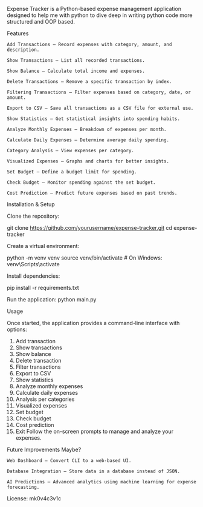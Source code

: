 Expense Tracker is a Python-based expense management application designed to help me with python to dive deep in writing python code more structured and OOP based. 

Features

    Add Transactions – Record expenses with category, amount, and description.

    Show Transactions – List all recorded transactions.

    Show Balance – Calculate total income and expenses.

    Delete Transactions – Remove a specific transaction by index.

    Filtering Transactions – Filter expenses based on category, date, or amount.

    Export to CSV – Save all transactions as a CSV file for external use.

    Show Statistics – Get statistical insights into spending habits.

    Analyze Monthly Expenses – Breakdown of expenses per month.

    Calculate Daily Expenses – Determine average daily spending.

    Category Analysis – View expenses per category.

    Visualized Expenses – Graphs and charts for better insights.

    Set Budget – Define a budget limit for spending.

    Check Budget – Monitor spending against the set budget.

    Cost Prediction – Predict future expenses based on past trends.

Installation & Setup

Clone the repository:

git clone https://github.com/yourusername/expense-tracker.git
cd expense-tracker

Create a virtual environment:

python -m venv venv
source venv/bin/activate  # On Windows: venv\Scripts\activate

Install dependencies:

pip install -r requirements.txt

Run the application:
python main.py

Usage

Once started, the application provides a command-line interface with options:

1. Add transaction
2. Show transactions
3. Show balance
4. Delete transaction
5. Filter transactions
6. Export to CSV
7. Show statistics
8. Analyze monthly expenses
9. Calculate daily expenses
10. Analysis per categories
11. Visualized expenses
12. Set budget
13. Check budget
14. Cost prediction
15. Exit
Follow the on-screen prompts to manage and analyze your expenses.

Future Improvements Maybe?

    Web Dashboard – Convert CLI to a web-based UI.

    Database Integration – Store data in a database instead of JSON.

    AI Predictions – Advanced analytics using machine learning for expense forecasting.

License: mk0v4c3v1c